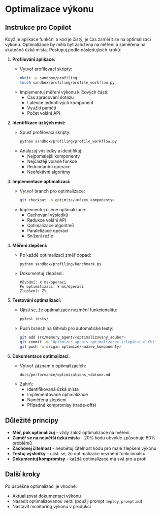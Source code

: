# Optimalizace výkonu

## Instrukce pro Copilot

Když je aplikace funkční a kód je čistý, je čas zaměřit se na optimalizaci výkonu. Optimalizace by měla být založena na měření a zaměřena na skutečná úzká místa. Postupuj podle následujících kroků:

1. **Profilování aplikace:**
   - Vytvoř profilovací skripty:
     ```bash
     mkdir -p sandbox/profiling
     touch sandbox/profiling/profile_workflow.py
     ```
   - Implementuj měření výkonu klíčových částí:
     - Čas zpracování dotazu
     - Latence jednotlivých komponent
     - Využití paměti
     - Počet volání API

2. **Identifikace úzkých míst:**
   - Spusť profilovací skripty:
     ```bash
     python sandbox/profiling/profile_workflow.py
     ```
   - Analyzuj výsledky a identifikuj:
     - Nejpomalejší komponenty
     - Nejčastěji volané funkce
     - Redundantní operace
     - Neefektivní algoritmy

3. **Implementace optimalizací:**
   - Vytvoř branch pro optimalizace:
     ```bash
     git checkout -b optimize/<název_komponenty>
     ```
   - Implementuj cílené optimalizace:
     - Cachování výsledků
     - Redukce volání API
     - Optimalizace algoritmů
     - Paralelizace operací
     - Snížení režie

4. **Měření zlepšení:**
   - Po každé optimalizaci změř dopad:
     ```bash
     python sandbox/profiling/benchmark.py
     ```
   - Dokumentuj zlepšení:
     ```
     Původní: X ms/operaci
     Po optimalizaci: Y ms/operaci
     Zlepšení: Z%
     ```

5. **Testování optimalizací:**
   - Ujisti se, že optimalizace nezmění funkcionalitu:
     ```bash
     pytest tests/
     ```
   - Push branch na GitHub pro automatické testy:
     ```bash
     git add src/memory_agent/<optimalizovaný_soubor>
     git commit -m "Optimize: <popis_optimalizace> (zlepšení o X%)"
     git push -u origin optimize/<název_komponenty>
     ```

6. **Dokumentace optimalizací:**
   - Vytvoř záznam o optimalizacích:
     ```
     docs/performance/optimizations_<datum>.md
     ```
   - Zahrň:
     - Identifikovaná úzká místa
     - Implementované optimalizace
     - Naměřená zlepšení
     - Případné kompromisy (trade-offs)

## Důležité principy

- **Měř, pak optimalizuj** - vždy založ optimalizace na měření
- **Zaměř se na největší úzká místa** - 20% kódu obvykle způsobuje 80% problémů
- **Zachovej čitelnost** - neobětuj čitelnost kódu pro malé zlepšení výkonu
- **Testuj výsledky** - ujisti se, že optimalizace nezmění funkcionalitu
- **Dokumentuj kompromisy** - každá optimalizace má svá pro a proti

## Další kroky

Po úspěšné optimalizaci je vhodné:
- Aktualizovat dokumentaci výkonu
- Nasadit optimalizovanou verzi (použij prompt `deploy.prompt.md`)
- Nastavit monitoring výkonu v produkci

